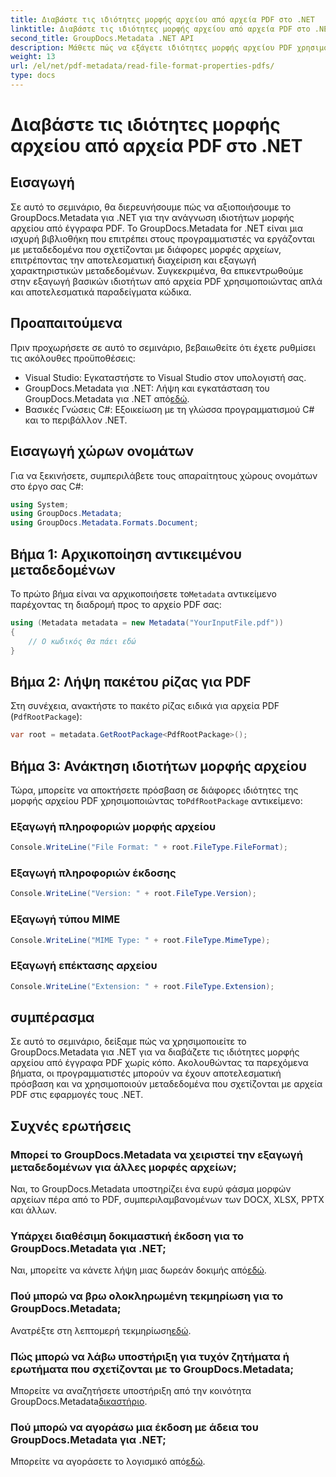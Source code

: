 ```yaml
---
title: Διαβάστε τις ιδιότητες μορφής αρχείου από αρχεία PDF στο .NET
linktitle: Διαβάστε τις ιδιότητες μορφής αρχείου από αρχεία PDF στο .NET
second_title: GroupDocs.Metadata .NET API
description: Μάθετε πώς να εξάγετε ιδιότητες μορφής αρχείου PDF χρησιμοποιώντας το GroupDocs.Metadata για .NET. Βουτήξτε στη διαχείριση μεταδεδομένων με απλό C#.
weight: 13
url: /el/net/pdf-metadata/read-file-format-properties-pdfs/
type: docs
---
```

# Διαβάστε τις ιδιότητες μορφής αρχείου από αρχεία PDF στο .NET

## Εισαγωγή
Σε αυτό το σεμινάριο, θα διερευνήσουμε πώς να αξιοποιήσουμε το GroupDocs.Metadata για .NET για την ανάγνωση ιδιοτήτων μορφής αρχείου από έγγραφα PDF. Το GroupDocs.Metadata for .NET είναι μια ισχυρή βιβλιοθήκη που επιτρέπει στους προγραμματιστές να εργάζονται με μεταδεδομένα που σχετίζονται με διάφορες μορφές αρχείων, επιτρέποντας την αποτελεσματική διαχείριση και εξαγωγή χαρακτηριστικών μεταδεδομένων. Συγκεκριμένα, θα επικεντρωθούμε στην εξαγωγή βασικών ιδιοτήτων από αρχεία PDF χρησιμοποιώντας απλά και αποτελεσματικά παραδείγματα κώδικα.
## Προαπαιτούμενα
Πριν προχωρήσετε σε αυτό το σεμινάριο, βεβαιωθείτε ότι έχετε ρυθμίσει τις ακόλουθες προϋποθέσεις:
- Visual Studio: Εγκαταστήστε το Visual Studio στον υπολογιστή σας.
-  GroupDocs.Metadata για .NET: Λήψη και εγκατάσταση του GroupDocs.Metadata για .NET από[εδώ](https://releases.groupdocs.com/metadata/net/).
- Βασικές Γνώσεις C#: Εξοικείωση με τη γλώσσα προγραμματισμού C# και το περιβάλλον .NET.

## Εισαγωγή χώρων ονομάτων
Για να ξεκινήσετε, συμπεριλάβετε τους απαραίτητους χώρους ονομάτων στο έργο σας C#:
```csharp
using System;
using GroupDocs.Metadata;
using GroupDocs.Metadata.Formats.Document;
```
## Βήμα 1: Αρχικοποίηση αντικειμένου μεταδεδομένων
 Το πρώτο βήμα είναι να αρχικοποιήσετε το`Metadata` αντικείμενο παρέχοντας τη διαδρομή προς το αρχείο PDF σας:
```csharp
using (Metadata metadata = new Metadata("YourInputFile.pdf"))
{
    // Ο κωδικός θα πάει εδώ
}
```
## Βήμα 2: Λήψη πακέτου ρίζας για PDF
Στη συνέχεια, ανακτήστε το πακέτο ρίζας ειδικά για αρχεία PDF (`PdfRootPackage`):
```csharp
var root = metadata.GetRootPackage<PdfRootPackage>();
```
## Βήμα 3: Ανάκτηση ιδιοτήτων μορφής αρχείου
 Τώρα, μπορείτε να αποκτήσετε πρόσβαση σε διάφορες ιδιότητες της μορφής αρχείου PDF χρησιμοποιώντας το`PdfRootPackage` αντικείμενο:
### Εξαγωγή πληροφοριών μορφής αρχείου
```csharp
Console.WriteLine("File Format: " + root.FileType.FileFormat);
```
### Εξαγωγή πληροφοριών έκδοσης
```csharp
Console.WriteLine("Version: " + root.FileType.Version);
```
### Εξαγωγή τύπου MIME
```csharp
Console.WriteLine("MIME Type: " + root.FileType.MimeType);
```
### Εξαγωγή επέκτασης αρχείου
```csharp
Console.WriteLine("Extension: " + root.FileType.Extension);
```

## συμπέρασμα
Σε αυτό το σεμινάριο, δείξαμε πώς να χρησιμοποιείτε το GroupDocs.Metadata για .NET για να διαβάζετε τις ιδιότητες μορφής αρχείου από έγγραφα PDF χωρίς κόπο. Ακολουθώντας τα παρεχόμενα βήματα, οι προγραμματιστές μπορούν να έχουν αποτελεσματική πρόσβαση και να χρησιμοποιούν μεταδεδομένα που σχετίζονται με αρχεία PDF στις εφαρμογές τους .NET.

## Συχνές ερωτήσεις
### Μπορεί το GroupDocs.Metadata να χειριστεί την εξαγωγή μεταδεδομένων για άλλες μορφές αρχείων;
Ναι, το GroupDocs.Metadata υποστηρίζει ένα ευρύ φάσμα μορφών αρχείων πέρα από το PDF, συμπεριλαμβανομένων των DOCX, XLSX, PPTX και άλλων.
### Υπάρχει διαθέσιμη δοκιμαστική έκδοση για το GroupDocs.Metadata για .NET;
 Ναι, μπορείτε να κάνετε λήψη μιας δωρεάν δοκιμής από[εδώ](https://releases.groupdocs.com/).
### Πού μπορώ να βρω ολοκληρωμένη τεκμηρίωση για το GroupDocs.Metadata;
 Ανατρέξτε στη λεπτομερή τεκμηρίωση[εδώ](https://tutorials.groupdocs.com/metadata/net/).
### Πώς μπορώ να λάβω υποστήριξη για τυχόν ζητήματα ή ερωτήματα που σχετίζονται με το GroupDocs.Metadata;
 Μπορείτε να αναζητήσετε υποστήριξη από την κοινότητα GroupDocs.Metadata[δικαστήριο](https://forum.groupdocs.com/c/metadata/14).
### Πού μπορώ να αγοράσω μια έκδοση με άδεια του GroupDocs.Metadata για .NET;
 Μπορείτε να αγοράσετε το λογισμικό από[εδώ](https://purchase.groupdocs.com/buy).
